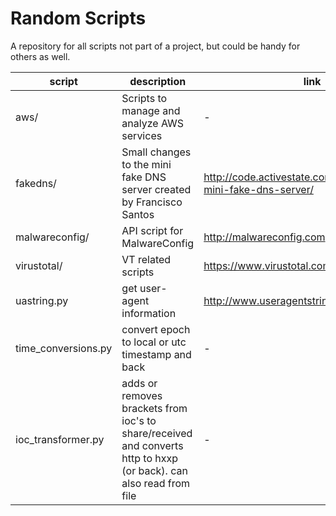 # Random Scripts
A repository for all scripts not part of a project, but could be handy for others as well.

script | description | link
--- | --- | ---
aws/ | Scripts to manage and analyze AWS services | -
fakedns/ | Small changes to the mini fake DNS server created by Francisco Santos | http://code.activestate.com/recipes/491264-mini-fake-dns-server/
malwareconfig/ | API script for MalwareConfig  | http://malwareconfig.com
virustotal/ | VT related scripts | https://www.virustotal.com
uastring.py | get user-agent information | http://www.useragentstring.com
time_conversions.py | convert epoch to local or utc timestamp and back | -
ioc_transformer.py  | adds or removes brackets from ioc's to share/received and converts http to hxxp (or back). can also read from file | -
